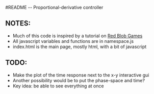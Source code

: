 #README  --  Proportional-derivative controller

## NOTES:
- Much of this code is inspired by a tutorial on [Red Blob Games](http://www.redblobgames.com/articles/curved-paths/making-of.html) 
- All javascript variables and functions are in namespace.js
- index.html is the main page, mostly html, with a bit of javascript

## TODO:
 - Make the plot of the time response next to the x-y interactive gui
 - Another possibility would be to put the phase-space and time?
 - Key idea: be able to see everything at once
